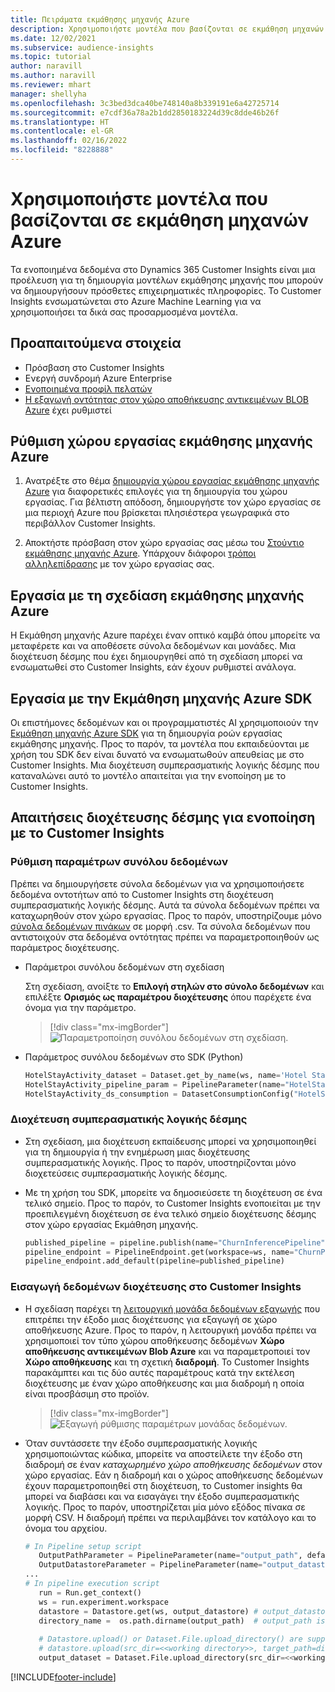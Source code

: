 ```yaml
---
title: Πειράματα εκμάθησης μηχανής Azure
description: Χρησιμοποιήστε μοντέλα που βασίζονται σε εκμάθηση μηχανών Azure στο Dynamics 365 Customer Insights.
ms.date: 12/02/2021
ms.subservice: audience-insights
ms.topic: tutorial
author: naravill
ms.author: naravill
ms.reviewer: mhart
manager: shellyha
ms.openlocfilehash: 3c3bed3dca40be748140a8b339191e6a42725714
ms.sourcegitcommit: e7cdf36a78a2b1dd2850183224d39c8dde46b26f
ms.translationtype: HT
ms.contentlocale: el-GR
ms.lasthandoff: 02/16/2022
ms.locfileid: "8228888"
---
```

# <a name="use-azure-machine-learning-based-models"></a>Χρησιμοποιήστε μοντέλα που βασίζονται σε εκμάθηση μηχανών Azure

Τα ενοποιημένα δεδομένα στο Dynamics 365 Customer Insights είναι μια προέλευση για τη δημιουργία μοντέλων εκμάθησης μηχανής που μπορούν να δημιουργήσουν πρόσθετες επιχειρηματικές πληροφορίες. Το Customer Insights ενσωματώνεται στο Azure Machine Learning για να χρησιμοποιήσει τα δικά σας προσαρμοσμένα μοντέλα.

## <a name="prerequisites"></a>Προαπαιτούμενα στοιχεία

- Πρόσβαση στο Customer Insights
- Ενεργή συνδρομή Azure Enterprise
- [Ενοποιημένα προφίλ πελατών](data-unification.md)
- [Η εξαγωγή οντότητας στον χώρο αποθήκευσης αντικειμένων BLOB Azure](export-azure-blob-storage.md) έχει ρυθμιστεί

## <a name="set-up-azure-machine-learning-workspace"></a>Ρύθμιση χώρου εργασίας εκμάθησης μηχανής Azure

1. Ανατρέξτε στο θέμα [δημιουργία χώρου εργασίας εκμάθησης μηχανής Azure](/azure/machine-learning/concept-workspace#-create-a-workspace) για διαφορετικές επιλογές για τη δημιουργία του χώρου εργασίας. Για βέλτιστη απόδοση, δημιουργήστε τον χώρο εργασίας σε μια περιοχή Azure που βρίσκεται πλησιέστερα γεωγραφικά στο περιβάλλον Customer Insights.

1. Αποκτήστε πρόσβαση στον χώρο εργασίας σας μέσω του [Στούντιο εκμάθησης μηχανής Azure](https://ml.azure.com/). Υπάρχουν διάφοροι [τρόποι αλληλεπίδρασης](/azure/machine-learning/concept-workspace#tools-for-workspace-interaction) με τον χώρο εργασίας σας.

## <a name="work-with-azure-machine-learning-designer"></a>Εργασία με τη σχεδίαση εκμάθησης μηχανής Azure

Η Εκμάθηση μηχανής Azure παρέχει έναν οπτικό καμβά όπου μπορείτε να μεταφέρετε και να αποθέσετε σύνολα δεδομένων και μονάδες. Μια διοχέτευση δέσμης που έχει δημιουργηθεί από τη σχεδίαση μπορεί να ενσωματωθεί στο Customer Insights, εάν έχουν ρυθμιστεί ανάλογα. 
   
## <a name="working-with-azure-machine-learning-sdk"></a>Εργασία με την Εκμάθηση μηχανής Azure SDK

Οι επιστήμονες δεδομένων και οι προγραμματιστές AI χρησιμοποιούν την [Εκμάθηση μηχανής Azure SDK](/python/api/overview/azure/ml/?preserve-view=true&view=azure-ml-py) για τη δημιουργία ροών εργασίας εκμάθησης μηχανής. Προς το παρόν, τα μοντέλα που εκπαιδεύονται με χρήση του SDK δεν είναι δυνατό να ενσωματωθούν απευθείας με στο Customer Insights. Μια διοχέτευση συμπερασματικής λογικής δέσμης που καταναλώνει αυτό το μοντέλο απαιτείται για την ενοποίηση με το Customer Insights.

## <a name="batch-pipeline-requirements-to-integrate-with-customer-insights"></a>Απαιτήσεις διοχέτευσης δέσμης για ενοποίηση με το Customer Insights

### <a name="dataset-configuration"></a>Ρύθμιση παραμέτρων συνόλου δεδομένων

Πρέπει να δημιουργήσετε σύνολα δεδομένων για να χρησιμοποιήσετε δεδομένα οντοτήτων από το Customer Insights στη διοχέτευση συμπερασματικής λογικής δέσμης. Αυτά τα σύνολα δεδομένων πρέπει να καταχωρηθούν στον χώρο εργασίας. Προς το παρόν, υποστηρίζουμε μόνο [σύνολα δεδομένων πινάκων](/azure/machine-learning/how-to-create-register-datasets#tabulardataset) σε μορφή .csv. Τα σύνολα δεδομένων που αντιστοιχούν στα δεδομένα οντότητας πρέπει να παραμετροποιηθούν ως παράμετρος διοχέτευσης.
   
* Παράμετροι συνόλου δεδομένων στη σχεδίαση
   
     Στη σχεδίαση, ανοίξτε το **Επιλογή στηλών στο σύνολο δεδομένων** και επιλέξτε **Ορισμός ως παραμέτρου διοχέτευσης** όπου παρέχετε ένα όνομα για την παράμετρο.

     > [!div class="mx-imgBorder"]
     > ![Παραμετροποίηση συνόλου δεδομένων στη σχεδίαση.](media/intelligence-designer-dataset-parameters.png "Παραμετροποίηση συνόλου δεδομένων στη σχεδίαση")
   
* Παράμετρος συνόλου δεδομένων στο SDK (Python)
   
   ```python
   HotelStayActivity_dataset = Dataset.get_by_name(ws, name='Hotel Stay Activity Data')
   HotelStayActivity_pipeline_param = PipelineParameter(name="HotelStayActivity_pipeline_param", default_value=HotelStayActivity_dataset)
   HotelStayActivity_ds_consumption = DatasetConsumptionConfig("HotelStayActivity_dataset", HotelStayActivity_pipeline_param)
   ```

### <a name="batch-inference-pipeline"></a>Διοχέτευση συμπερασματικής λογικής δέσμης
  
* Στη σχεδίαση, μια διοχέτευση εκπαίδευσης μπορεί να χρησιμοποιηθεί για τη δημιουργία ή την ενημέρωση μιας διοχέτευσης συμπερασματικής λογικής. Προς το παρόν, υποστηρίζονται μόνο διοχετεύσεις συμπερασματικής λογικής δέσμης.

* Με τη χρήση του SDK, μπορείτε να δημοσιεύσετε τη διοχέτευση σε ένα τελικό σημείο. Προς το παρόν, το Customer Insights ενοποιείται με την προεπιλεγμένη διοχέτευση σε ένα τελικό σημείο διοχέτευσης δέσμης στον χώρο εργασίας Εκμάθηση μηχανής.
   
   ```python
   published_pipeline = pipeline.publish(name="ChurnInferencePipeline", description="Published Churn Inference pipeline")
   pipeline_endpoint = PipelineEndpoint.get(workspace=ws, name="ChurnPipelineEndpoint") 
   pipeline_endpoint.add_default(pipeline=published_pipeline)
   ```

### <a name="import-pipeline-data-into-customer-insights"></a>Εισαγωγή δεδομένων διοχέτευσης στο Customer Insights

* Η σχεδίαση παρέχει τη [λειτουργική μονάδα δεδομένων εξαγωγής](/azure/machine-learning/algorithm-module-reference/export-data) που επιτρέπει την έξοδο μιας διοχέτευσης για εξαγωγή σε χώρο αποθήκευσης Azure. Προς το παρόν, η λειτουργική μονάδα πρέπει να χρησιμοποιεί τον τύπο χώρου αποθήκευσης δεδομένων **Χώρο αποθήκευσης αντικειμένων Blob Azure** και να παραμετροποιεί τον **Χώρο αποθήκευσης** και τη σχετική **διαδρομή**. Το Customer Insights παρακάμπτει και τις δύο αυτές παραμέτρους κατά την εκτέλεση διοχέτευσης με έναν χώρο αποθήκευσης και μια διαδρομή η οποία είναι προσβάσιμη στο προϊόν.
   > [!div class="mx-imgBorder"]
   > ![Εξαγωγή ρύθμισης παραμέτρων μονάδας δεδομένων.](media/intelligence-designer-importdata.png "Εξαγωγή ρύθμισης παραμέτρων μονάδας δεδομένων")
   
* Όταν συντάσσετε την έξοδο συμπερασματικής λογικής χρησιμοποιώντας κώδικα, μπορείτε να αποστείλετε την έξοδο στη διαδρομή σε έναν *καταχωρημένο χώρο αποθήκευσης δεδομένων* στον χώρο εργασίας. Εάν η διαδρομή και ο χώρος αποθήκευσης δεδομένων έχουν παραμετροποιηθεί στη διοχέτευση, το Customer insights θα μπορεί να διαβάσει και να εισαγάγει την έξοδο συμπερασματικής λογικής. Προς το παρόν, υποστηρίζεται μία μόνο εξόδος πίνακα σε μορφή CSV. Η διαδρομή πρέπει να περιλαμβάνει τον κατάλογο και το όνομα του αρχείου.

   ```python
   # In Pipeline setup script
      OutputPathParameter = PipelineParameter(name="output_path", default_value="HotelChurnOutput/HotelChurnOutput.csv")
      OutputDatastoreParameter = PipelineParameter(name="output_datastore", default_value="workspaceblobstore")
   ...
   # In pipeline execution script
      run = Run.get_context()
      ws = run.experiment.workspace
      datastore = Datastore.get(ws, output_datastore) # output_datastore is parameterized
      directory_name =  os.path.dirname(output_path)  # output_path is parameterized.
      
      # Datastore.upload() or Dataset.File.upload_directory() are supported methods to uplaod the data
      # datastore.upload(src_dir=<<working directory>>, target_path=directory_name, overwrite=False, show_progress=True)
      output_dataset = Dataset.File.upload_directory(src_dir=<<working directory>>, target = (datastore, directory_name)) # Remove trailing "/" from directory_name
   ```


[!INCLUDE[footer-include](../includes/footer-banner.md)]